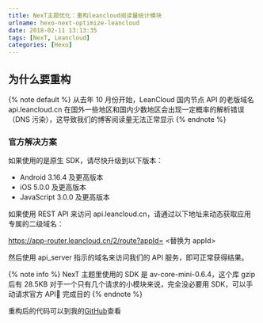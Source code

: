 ```yaml
---
title: NexT主题优化：重构leancloud阅读量统计模块
urlname: hexo-next-optimize-leancloud
date: 2018-02-11 13:13:35
tags: [NexT, Leancloud]
categories: [Hexo]
---
```


## 为什么要重构

{% note default %}
从去年 10 月份开始，LeanCloud 国内节点 API 的老版域名 api.leancloud.cn 在国外一些地区和国内少数地区会出现一定概率的解析错误（DNS 污染），这导致我们的博客阅读量无法正常显示
{% endnote %}

<!-- more -->

### 官方解决方案

如果使用的是原生 SDK，请尽快升级到以下版本：

* Android 3.16.4 及更高版本
* iOS 5.0.0 及更高版本
* JavaScript 3.0.0 及更高版本

如果使用 REST API 来访问 api.leancloud.cn，请通过以下地址来动态获取应用专属的二级域名：

https://app-router.leancloud.cn/2/route?appId= <替换为 appId>

然后使用 api_server 指示的域名来访问我们的 API 服务，即可正常获得结果。

{% note info %}
NexT 主题里使用的 SDK 是 av-core-mini-0.6.4，这个库 gzip 后有 28.5KB
对于一个只有几个请求的小模块来说，完全没必要用 SDK，可以手动请求官方 API 完成目的
{% endnote %}

重构后的代码可以到我的[GitHub](https://github.com/Raincal/hexo-theme-next/blob/master/layout/_third-party/analytics/lean-analytics.swig)查看
